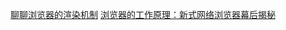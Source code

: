 [聊聊浏览器的渲染机制](https://segmentfault.com/a/1190000007766425)
[浏览器的工作原理：新式网络浏览器幕后揭秘](https://www.html5rocks.com/zh/tutorials/internals/howbrowserswork/#The_order_of_processing_scripts_and_style_sheets)


